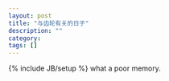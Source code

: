 ```yaml
---
layout: post
title: "与齿轮有关的日子"
description: ""
category: 
tags: []
---
```

{% include JB/setup %}
what a poor memory.